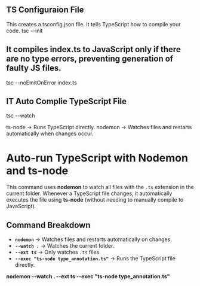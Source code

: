 ## TS Configuraion File
This creates a tsconfig.json file. It tells TypeScript how to compile your code.
tsc --init 

## It compiles index.ts to JavaScript only if there are no type errors, preventing generation of faulty JS files.
tsc --noEmitOnError index.ts 

## IT Auto Complie TypeScript File
tsc --watch

ts-node → Runs TypeScript directly.
nodemon → Watches files and restarts automatically when changes occur.

# Auto-run TypeScript with Nodemon and ts-node
This command uses **nodemon** to watch all files with the `.ts` extension in the current folder. Whenever a TypeScript file changes, it automatically executes the file using **ts-node** (without needing to manually compile to JavaScript).

## Command Breakdown

- **`nodemon`** → Watches files and restarts automatically on changes.  
- **`--watch .`** → Watches the current folder.  
- **`--ext ts`** → Only watches `.ts` files.  
- **`--exec "ts-node type_annotation.ts"`** → Runs the TypeScript file directly.

**nodemon --watch . --ext ts --exec "ts-node type_annotation.ts"**

